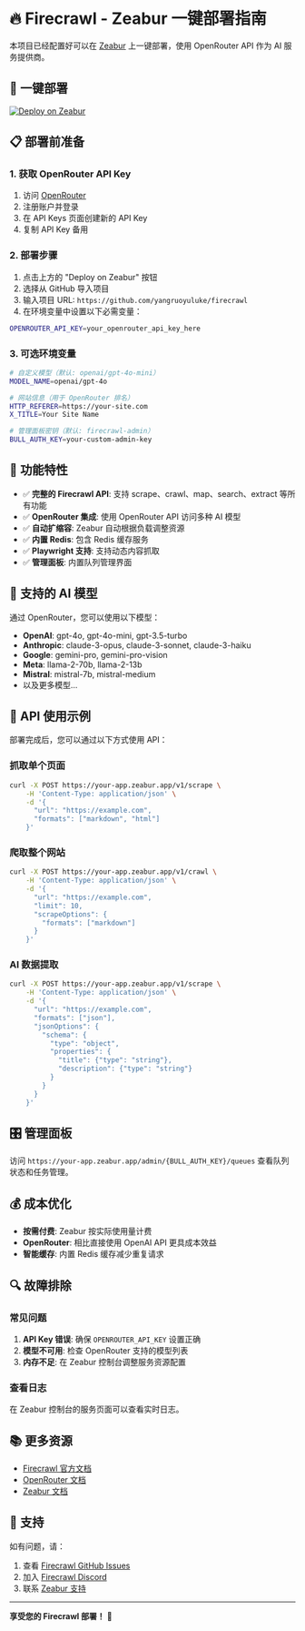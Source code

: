 # 🔥 Firecrawl - Zeabur 一键部署指南

本项目已经配置好可以在 [Zeabur](https://zeabur.com) 上一键部署，使用 OpenRouter API 作为 AI 服务提供商。

## 🚀 一键部署

[![Deploy on Zeabur](https://zeabur.com/button.svg)](https://zeabur.com/templates)

## 📋 部署前准备

### 1. 获取 OpenRouter API Key

1. 访问 [OpenRouter](https://openrouter.ai/)
2. 注册账户并登录
3. 在 API Keys 页面创建新的 API Key
4. 复制 API Key 备用

### 2. 部署步骤

1. 点击上方的 "Deploy on Zeabur" 按钮
2. 选择从 GitHub 导入项目
3. 输入项目 URL: `https://github.com/yangruoyuluke/firecrawl`
4. 在环境变量中设置以下必需变量：

```bash
OPENROUTER_API_KEY=your_openrouter_api_key_here
```

### 3. 可选环境变量

```bash
# 自定义模型（默认: openai/gpt-4o-mini）
MODEL_NAME=openai/gpt-4o

# 网站信息（用于 OpenRouter 排名）
HTTP_REFERER=https://your-site.com
X_TITLE=Your Site Name

# 管理面板密钥（默认: firecrawl-admin）
BULL_AUTH_KEY=your-custom-admin-key
```

## 🎯 功能特性

- ✅ **完整的 Firecrawl API**: 支持 scrape、crawl、map、search、extract 等所有功能
- ✅ **OpenRouter 集成**: 使用 OpenRouter API 访问多种 AI 模型
- ✅ **自动扩缩容**: Zeabur 自动根据负载调整资源
- ✅ **内置 Redis**: 包含 Redis 缓存服务
- ✅ **Playwright 支持**: 支持动态内容抓取
- ✅ **管理面板**: 内置队列管理界面

## 🔧 支持的 AI 模型

通过 OpenRouter，您可以使用以下模型：

- **OpenAI**: gpt-4o, gpt-4o-mini, gpt-3.5-turbo
- **Anthropic**: claude-3-opus, claude-3-sonnet, claude-3-haiku
- **Google**: gemini-pro, gemini-pro-vision
- **Meta**: llama-2-70b, llama-2-13b
- **Mistral**: mistral-7b, mistral-medium
- 以及更多模型...

## 📡 API 使用示例

部署完成后，您可以通过以下方式使用 API：

### 抓取单个页面

```bash
curl -X POST https://your-app.zeabur.app/v1/scrape \
    -H 'Content-Type: application/json' \
    -d '{
      "url": "https://example.com",
      "formats": ["markdown", "html"]
    }'
```

### 爬取整个网站

```bash
curl -X POST https://your-app.zeabur.app/v1/crawl \
    -H 'Content-Type: application/json' \
    -d '{
      "url": "https://example.com",
      "limit": 10,
      "scrapeOptions": {
        "formats": ["markdown"]
      }
    }'
```

### AI 数据提取

```bash
curl -X POST https://your-app.zeabur.app/v1/scrape \
    -H 'Content-Type: application/json' \
    -d '{
      "url": "https://example.com",
      "formats": ["json"],
      "jsonOptions": {
        "schema": {
          "type": "object",
          "properties": {
            "title": {"type": "string"},
            "description": {"type": "string"}
          }
        }
      }
    }'
```

## 🎛️ 管理面板

访问 `https://your-app.zeabur.app/admin/{BULL_AUTH_KEY}/queues` 查看队列状态和任务管理。

## 💰 成本优化

- **按需付费**: Zeabur 按实际使用量计费
- **OpenRouter**: 相比直接使用 OpenAI API 更具成本效益
- **智能缓存**: 内置 Redis 缓存减少重复请求

## 🔍 故障排除

### 常见问题

1. **API Key 错误**: 确保 `OPENROUTER_API_KEY` 设置正确
2. **模型不可用**: 检查 OpenRouter 支持的模型列表
3. **内存不足**: 在 Zeabur 控制台调整服务资源配置

### 查看日志

在 Zeabur 控制台的服务页面可以查看实时日志。

## 📚 更多资源

- [Firecrawl 官方文档](https://docs.firecrawl.dev)
- [OpenRouter 文档](https://openrouter.ai/docs)
- [Zeabur 文档](https://zeabur.com/docs)

## 🤝 支持

如有问题，请：

1. 查看 [Firecrawl GitHub Issues](https://github.com/mendableai/firecrawl/issues)
2. 加入 [Firecrawl Discord](https://discord.gg/gSmWdAkdwd)
3. 联系 [Zeabur 支持](https://zeabur.com/docs)

---

**享受您的 Firecrawl 部署！** 🎉